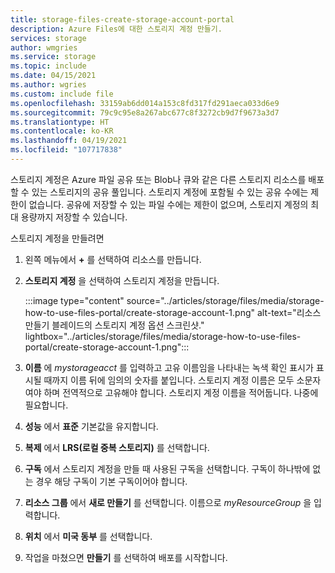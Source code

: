```yaml
---
title: storage-files-create-storage-account-portal
description: Azure Files에 대한 스토리지 계정 만들기.
services: storage
author: wmgries
ms.service: storage
ms.topic: include
ms.date: 04/15/2021
ms.author: wgries
ms.custom: include file
ms.openlocfilehash: 33159ab6dd014a153c8fd317fd291aeca033d6e9
ms.sourcegitcommit: 79c9c95e8a267abc677c8f3272cb9d7f9673a3d7
ms.translationtype: HT
ms.contentlocale: ko-KR
ms.lasthandoff: 04/19/2021
ms.locfileid: "107717838"
---
```

스토리지 계정은 Azure 파일 공유 또는 Blob나 큐와 같은 다른 스토리지 리소스를 배포할 수 있는 스토리지의 공유 풀입니다. 스토리지 계정에 포함될 수 있는 공유 수에는 제한이 없습니다. 공유에 저장할 수 있는 파일 수에는 제한이 없으며, 스토리지 계정의 최대 용량까지 저장할 수 있습니다.

스토리지 계정을 만들려면

1. 왼쪽 메뉴에서 **+** 를 선택하여 리소스를 만듭니다.
1. **스토리지 계정** 을 선택하여 스토리지 계정을 만듭니다.

    :::image type="content" source="../articles/storage/files/media/storage-how-to-use-files-portal/create-storage-account-1.png" alt-text="리소스 만들기 블레이드의 스토리지 계정 옵션 스크린샷." lightbox="../articles/storage/files/media/storage-how-to-use-files-portal/create-storage-account-1.png":::

1. **이름** 에 *mystorageacct* 를 입력하고 고유 이름임을 나타내는 녹색 확인 표시가 표시될 때까지 이름 뒤에 임의의 숫자를 붙입니다. 스토리지 계정 이름은 모두 소문자여야 하며 전역적으로 고유해야 합니다. 스토리지 계정 이름을 적어둡니다. 나중에 필요합니다. 
1. **성능** 에서 **표준** 기본값을 유지합니다.
1. **복제** 에서 **LRS(로컬 중복 스토리지)** 를 선택합니다.
1. **구독** 에서 스토리지 계정을 만들 때 사용된 구독을 선택합니다. 구독이 하나밖에 없는 경우 해당 구독이 기본 구독이어야 합니다.
1. **리소스 그룹** 에서 **새로 만들기** 를 선택합니다. 이름으로 *myResourceGroup* 을 입력합니다.
1. **위치** 에서 **미국 동부** 를 선택합니다.
1. 작업을 마쳤으면 **만들기** 를 선택하여 배포를 시작합니다.